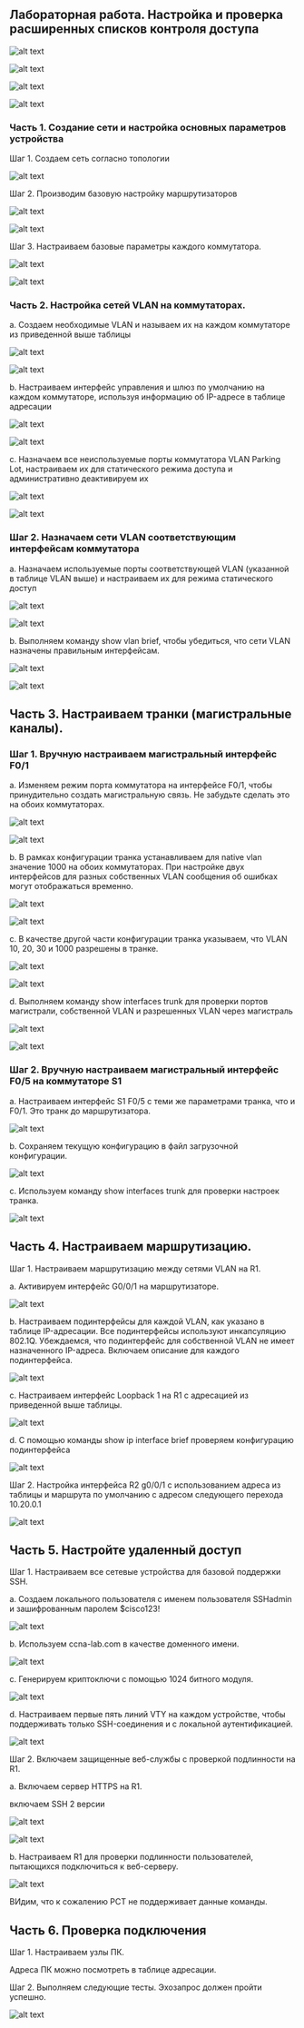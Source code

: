 
## Лабораторная работа. Настройка и проверка расширенных списков контроля доступа

![alt text](https://github.com/Eliminir/OTUSLABS/blob/Labs/LAB11/1.JPG)

![alt text](https://github.com/Eliminir/OTUSLABS/blob/Labs/LAB11/2.JPG)

![alt text](https://github.com/Eliminir/OTUSLABS/blob/Labs/LAB11/3.JPG)

![alt text](https://github.com/Eliminir/OTUSLABS/blob/Labs/LAB11/4.JPG)



### Часть 1. Создание сети и настройка основных параметров устройства

Шаг 1. Создаем сеть согласно топологии

![alt text](https://github.com/Eliminir/OTUSLABS/blob/Labs/LAB11/5.JPG)

Шаг 2. Производим базовую настройку маршрутизаторов

![alt text](https://github.com/Eliminir/OTUSLABS/blob/Labs/LAB11/6.JPG)

![alt text](https://github.com/Eliminir/OTUSLABS/blob/Labs/LAB11/7.JPG)


Шаг 3. Настраиваем базовые параметры каждого коммутатора.

![alt text](https://github.com/Eliminir/OTUSLABS/blob/Labs/LAB11/8.JPG)

![alt text](https://github.com/Eliminir/OTUSLABS/blob/Labs/LAB11/9.JPG)


### Часть 2. Настройка сетей VLAN на коммутаторах.

a.	Создаем необходимые VLAN и называем их на каждом коммутаторе из приведенной выше таблицы

![alt text](https://github.com/Eliminir/OTUSLABS/blob/Labs/LAB11/10.JPG)

![alt text](https://github.com/Eliminir/OTUSLABS/blob/Labs/LAB11/11.JPG)


b.	Настраиваем интерфейс управления и шлюз по умолчанию на каждом коммутаторе, используя информацию об IP-адресе в таблице адресации

![alt text](https://github.com/Eliminir/OTUSLABS/blob/Labs/LAB11/12.JPG)

![alt text](https://github.com/Eliminir/OTUSLABS/blob/Labs/LAB11/13.JPG)


c.	Назначаем все неиспользуемые порты коммутатора VLAN Parking Lot, настраиваем их для статического режима доступа и административно деактивируем их

![alt text](https://github.com/Eliminir/OTUSLABS/blob/Labs/LAB11/14.JPG)

![alt text](https://github.com/Eliminir/OTUSLABS/blob/Labs/LAB11/15.JPG)


### Шаг 2. Назначаем сети VLAN соответствующим интерфейсам коммутатора


a.	Назначаем используемые порты соответствующей VLAN (указанной в таблице VLAN выше) и настраиваем их для режима статического доступ

![alt text](https://github.com/Eliminir/OTUSLABS/blob/Labs/LAB11/16.JPG)

![alt text](https://github.com/Eliminir/OTUSLABS/blob/Labs/LAB11/17.JPG)


b.	Выполняем команду show vlan brief, чтобы убедиться, что сети VLAN назначены правильным интерфейсам.

![alt text](https://github.com/Eliminir/OTUSLABS/blob/Labs/LAB11/18.JPG)

![alt text](https://github.com/Eliminir/OTUSLABS/blob/Labs/LAB11/19.JPG)



## Часть 3. Настраиваем транки (магистральные каналы).

### Шаг 1. Вручную настраиваем магистральный интерфейс F0/1

a.	Изменяем режим порта коммутатора на интерфейсе F0/1, чтобы принудительно создать магистральную связь. Не забудьте сделать это на обоих коммутаторах.

![alt text](https://github.com/Eliminir/OTUSLABS/blob/Labs/LAB11/20.JPG)

![alt text](https://github.com/Eliminir/OTUSLABS/blob/Labs/LAB11/21.JPG)

b.	В рамках конфигурации транка устанавливаем для native vlan значение 1000 на обоих коммутаторах. При настройке двух интерфейсов для разных собственных VLAN сообщения об ошибках могут отображаться временно.

![alt text](https://github.com/Eliminir/OTUSLABS/blob/Labs/LAB11/22.JPG)

![alt text](https://github.com/Eliminir/OTUSLABS/blob/Labs/LAB11/23.JPG)

c.	В качестве другой части конфигурации транка указываем, что VLAN 10, 20, 30 и 1000 разрешены в транке.

![alt text](https://github.com/Eliminir/OTUSLABS/blob/Labs/LAB11/24.JPG)

![alt text](https://github.com/Eliminir/OTUSLABS/blob/Labs/LAB11/25.JPG)

d.	Выполняем команду show interfaces trunk для проверки портов магистрали, собственной VLAN и разрешенных VLAN через магистраль

![alt text](https://github.com/Eliminir/OTUSLABS/blob/Labs/LAB11/26.JPG)

![alt text](https://github.com/Eliminir/OTUSLABS/blob/Labs/LAB11/27.JPG)

### Шаг 2. Вручную настраиваем магистральный интерфейс F0/5 на коммутаторе S1

a.	Настраиваем интерфейс S1 F0/5 с теми же параметрами транка, что и F0/1. Это транк до маршрутизатора.

![alt text](https://github.com/Eliminir/OTUSLABS/blob/Labs/LAB11/28.JPG)

b.	Сохраняем текущую конфигурацию в файл загрузочной конфигурации.

![alt text](https://github.com/Eliminir/OTUSLABS/blob/Labs/LAB11/29.JPG)

c.	Используем команду show interfaces trunk для проверки настроек транка.

![alt text](https://github.com/Eliminir/OTUSLABS/blob/Labs/LAB11/30.JPG)


## Часть 4. Настраиваем маршрутизацию.

Шаг 1. Настраиваем маршрутизацию между сетями VLAN на R1.

a.	Активируем интерфейс G0/0/1 на маршрутизаторе.

![alt text](https://github.com/Eliminir/OTUSLABS/blob/Labs/LAB11/31.JPG)

b.	Настраиваем подинтерфейсы для каждой VLAN, как указано в таблице IP-адресации. Все подинтерфейсы используют инкапсуляцию 802.1Q. Убеждаемся, что подинтерфейс для собственной VLAN не имеет назначенного IP-адреса. Включаем описание для каждого подинтерфейса.

![alt text](https://github.com/Eliminir/OTUSLABS/blob/Labs/LAB11/32.JPG)

c.	Настраиваем интерфейс Loopback 1 на R1 с адресацией из приведенной выше таблицы.

![alt text](https://github.com/Eliminir/OTUSLABS/blob/Labs/LAB11/33.JPG)

d.	С помощью команды show ip interface brief проверяем конфигурацию подинтерфейса

![alt text](https://github.com/Eliminir/OTUSLABS/blob/Labs/LAB11/34.JPG)

Шаг 2. Настройка интерфейса R2 g0/0/1 с использованием адреса из таблицы и маршрута по умолчанию с адресом следующего перехода 10.20.0.1

![alt text](https://github.com/Eliminir/OTUSLABS/blob/Labs/LAB11/35.JPG)


## Часть 5. Настройте удаленный доступ


Шаг 1. Настраиваем все сетевые устройства для базовой поддержки SSH.

a.	Создаем локального пользователя с именем пользователя SSHadmin и зашифрованным паролем $cisco123!

![alt text](https://github.com/Eliminir/OTUSLABS/blob/Labs/LAB11/36.JPG)

b.	Используем ccna-lab.com в качестве доменного имени.

![alt text](https://github.com/Eliminir/OTUSLABS/blob/Labs/LAB11/37.JPG)

c.	Генерируем криптоключи с помощью 1024 битного модуля.

![alt text](https://github.com/Eliminir/OTUSLABS/blob/Labs/LAB11/38.JPG)

d.	Настраиваем первые пять линий VTY на каждом устройстве, чтобы поддерживать только SSH-соединения и с локальной аутентификацией.

![alt text](https://github.com/Eliminir/OTUSLABS/blob/Labs/LAB11/39.JPG)

Шаг 2. Включаем защищенные веб-службы с проверкой подлинности на R1.

a.	Включаем сервер HTTPS на R1.

 включаем SSH 2 версии 
 
![alt text](https://github.com/Eliminir/OTUSLABS/blob/Labs/LAB11/40.JPG)
 

![alt text](https://github.com/Eliminir/OTUSLABS/blob/Labs/LAB11/42.JPG)

b.	Настраиваем R1 для проверки подлинности пользователей, пытающихся подключиться к веб-серверу.

![alt text](https://github.com/Eliminir/OTUSLABS/blob/Labs/LAB11/41.JPG)

ВИдим, что к сожалению PCT не поддерживает данные команды.

## Часть 6. Проверка подключения

Шаг 1. Настраиваем узлы ПК.

Адреса ПК можно посмотреть в таблице адресации.

Шаг 2. Выполняем следующие тесты. Эхозапрос должен пройти успешно.

![alt text](https://github.com/Eliminir/OTUSLABS/blob/Labs/LAB11/43.JPG)













